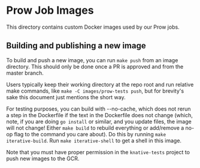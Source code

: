 # Prow Job Images

This directory contains custom Docker images used by our Prow jobs.

## Building and publishing a new image

To build and push a new image, you can run `make push` from an image directory.
This should only be done once a PR is approved and from the master branch.

Users typically keep their working directory at the repo root and run relative
make commands, like `make -C images/prow-tests push`, but for brevity's sake
this document just mentions the short way.

For testing purposes, you can build with --no-cache, which does not rerun a step
in the Dockerfile if the text in the Dockerfile does not change (which, note, if
you are doing `go install` or similar, and you update files, the image will not
change! Either `make build` to rebuild everything or add/remove a no-op flag to
the command you care about). Do this by running `make iterative-build`. Run
`make iterative-shell` to get a shell in this image.

Note that you must have proper permission in the `knative-tests` project to push
new images to the GCR.
